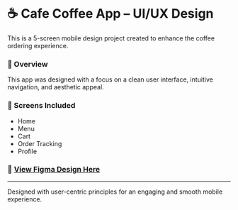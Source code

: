 # ☕ Cafe Coffee App – UI/UX Design

This is a 5-screen mobile design project created to enhance the coffee ordering experience.

### 🌟 Overview
This app was designed with a focus on a clean user interface, intuitive navigation, and aesthetic appeal.

### 📂 Screens Included
- Home  
- Menu  
- Cart  
- Order Tracking  
- Profile  

### 🔗 [View Figma Design Here](https://www.figma.com/design/3VZiYMrUdr5K4lUaVNyZM9/Coffee-Mobile-App--Community-?node-id=0-1&t=jFLYYqH4mXCCDe3m-1)

---
Designed with user-centric principles for an engaging and smooth mobile experience.
